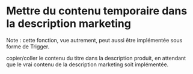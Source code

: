 # Mettre du contenu temporaire dans la description marketing

Note : cette fonction, vue autrement, peut aussi être implémentée sous forme de Trigger.

copier/coller le contenu du titre dans la description produit, en attendant que le vrai contenu de la description marketing soit implémentée.


